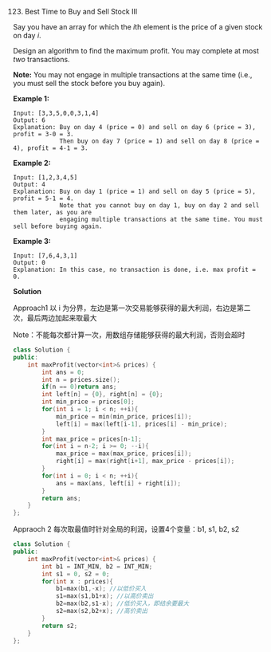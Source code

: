 123. Best Time to Buy and Sell Stock III

Say you have an array for which the *i*th element is the price of a given stock on day *i*.

Design an algorithm to find the maximum profit. You may complete at most *two* transactions.

**Note:** You may not engage in multiple transactions at the same time (i.e., you must sell the stock before you buy again).

**Example 1:**

```
Input: [3,3,5,0,0,3,1,4]
Output: 6
Explanation: Buy on day 4 (price = 0) and sell on day 6 (price = 3), profit = 3-0 = 3.
             Then buy on day 7 (price = 1) and sell on day 8 (price = 4), profit = 4-1 = 3.
```

**Example 2:**

```
Input: [1,2,3,4,5]
Output: 4
Explanation: Buy on day 1 (price = 1) and sell on day 5 (price = 5), profit = 5-1 = 4.
             Note that you cannot buy on day 1, buy on day 2 and sell them later, as you are
             engaging multiple transactions at the same time. You must sell before buying again.
```

**Example 3:**

```
Input: [7,6,4,3,1]
Output: 0
Explanation: In this case, no transaction is done, i.e. max profit = 0.
```

**Solution**

Approach1	以 i 为分界，左边是第一次交易能够获得的最大利润，右边是第二次，最后两边加起来取最大

Note：不能每次都计算一次，用数组存储能够获得的最大利润，否则会超时

```c++
class Solution {
public:
    int maxProfit(vector<int>& prices) {
        int ans = 0;
        int n = prices.size();
        if(n == 0)return ans;
        int left[n] = {0}, right[n] = {0};
        int min_price = prices[0];
        for(int i = 1; i < n; ++i){
            min_price = min(min_price, prices[i]);
            left[i] = max(left[i-1], prices[i] - min_price);
        }
        int max_price = prices[n-1];
        for(int i = n-2; i >= 0; --i){
            max_price = max(max_price, prices[i]);
            right[i] = max(right[i+1], max_price - prices[i]);
        }
        for(int i = 0; i < n; ++i){
            ans = max(ans, left[i] + right[i]);
        }
        return ans;
    }
};
```

Appraoch 2	每次取最值时针对全局的利润，设置4个变量：b1, s1, b2, s2

```c++
class Solution {
public:
    int maxProfit(vector<int>& prices) {
        int b1 = INT_MIN, b2 = INT_MIN;
        int s1 = 0, s2 = 0;
        for(int x : prices){
            b1=max(b1,-x); //以低价买入
            s1=max(s1,b1+x); //以高价卖出
            b2=max(b2,s1-x); //低价买入，即结余要最大
            s2=max(s2,b2+x); //高价卖出
        }
        return s2;
    }
};
```

